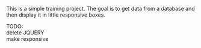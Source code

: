 This is a simple training project.
The goal is to get data from a database and then display it in little responsive boxes.

TODO:<br>
delete JQUERY<br>
make responsive
